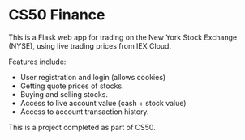 # CS50 Finance

This is a Flask web app for trading on the New York Stock Exchange (NYSE), using live trading prices from IEX Cloud.

Features include:
- User registration and login (allows cookies)
- Getting quote prices of stocks.
- Buying and selling stocks.
- Access to live account value (cash + stock value)
- Access to account transaction history.

This is a project completed as part of CS50.
